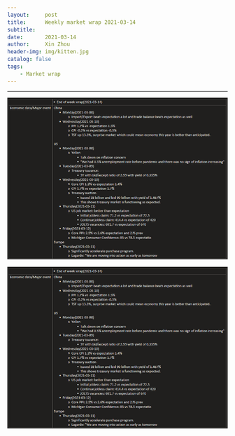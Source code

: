 ```yaml
---
layout:     post
title:      Weekly market wrap 2021-03-14
subtitle:   
date:       2021-03-14
author:     Xin Zhou
header-img: img/kitten.jpg
catalog: false
tags:
    - Market wrap
---
```


---
![First ](img/20210314_1.png)

![First ](/img/20210314_1.png)
